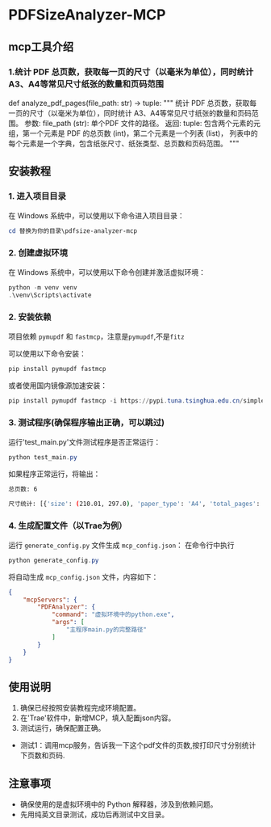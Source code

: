 # PDFSizeAnalyzer-MCP

## mcp工具介绍
### 1.统计 PDF 总页数，获取每一页的尺寸（以毫米为单位），同时统计 A3、A4等常见尺寸纸张的数量和页码范围

def analyze_pdf_pages(file_path: str) -> tuple:
    """
    统计 PDF 总页数，获取每一页的尺寸（以毫米为单位），同时统计 A3、A4等常见尺寸纸张的数量和页码范围。
    参数:
        file_path (str): 单个PDF 文件的路径。
    返回:
        tuple: 包含两个元素的元组，第一个元素是 PDF 的总页数 (int)，第二个元素是一个列表 (list)，
               列表中的每个元素是一个字典，包含纸张尺寸、纸张类型、总页数和页码范围。
    """

## 安装教程

### 1. 进入项目目录
在 Windows 系统中，可以使用以下命令进入项目目录：
```powershell
cd 替换为你的目录\pdfsize-analyzer-mcp
```

### 2. 创建虚拟环境
在 Windows 系统中，可以使用以下命令创建并激活虚拟环境：
```powershell
python -m venv venv
.\venv\Scripts\activate
```

### 2. 安装依赖
项目依赖 `pymupdf` 和 `fastmcp`，注意是`pymupdf`,不是`fitz`

可以使用以下命令安装：
```powershell
pip install pymupdf fastmcp
```
或者使用国内镜像源加速安装：
```powershell
pip install pymupdf fastmcp -i https://pypi.tuna.tsinghua.edu.cn/simple
```
### 3. 测试程序(确保程序输出正确，可以跳过)
运行'test_main.py'文件测试程序是否正常运行：
```powershell
python test_main.py
```
如果程序正常运行，将输出：
```bash
总页数: 6

尺寸统计: [{'size': (210.01, 297.0), 'paper_type': 'A4', 'total_pages': 3, 'page_numbers': [1, 2, 6]}, {'size': (297.0, 420.0), 'paper_type': 'A3', 'total_pages': 3, 'page_numbers': [3, 4, 5]}]
```

### 4. 生成配置文件（以Trae为例）
运行 `generate_config.py` 文件生成 `mcp_config.json`：
在命令行中执行
```powershell
python generate_config.py
```

将自动生成 `mcp_config.json` 文件，内容如下：
```json
{
    "mcpServers": {
        "PDFAnalyzer": {
            "command": "虚拟环境中的python.exe",
            "args": [
                "主程序main.py的完整路径"
            ]
        }
    }
}
```
## 使用说明

1.  确保已经按照安装教程完成环境配置。
2.  在'Trae'软件中，新增MCP，填入配置json内容。
3.  测试运行，确保配置正确。
- 测试1：调用mcp服务，告诉我一下这个pdf文件的页数,按打印尺寸分别统计下页数和页码.


## 注意事项

-   确保使用的是虚拟环境中的 Python 解释器，涉及到依赖问题。
-   先用纯英文目录测试，成功后再测试中文目录。
